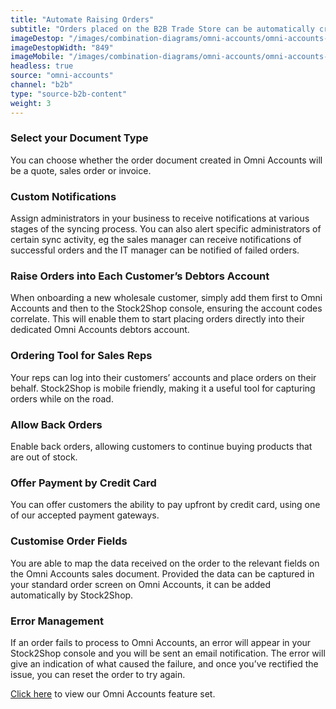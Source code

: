 ```yaml
---
title: "Automate Raising Orders"
subtitle: "Orders placed on the B2B Trade Store can be automatically created in Omni Accounts."
imageDestop: "/images/combination-diagrams/omni-accounts/omni-accounts-b2b-trade-store-orders.svg"
imageDestopWidth: "849"
imageMobile: "/images/combination-diagrams/omni-accounts/omni-accounts-b2b-trade-store-orders.svg"
headless: true
source: "omni-accounts"
channel: "b2b"
type: "source-b2b-content"
weight: 3
---
```


### Select your Document Type
You can choose whether the order document created in Omni Accounts will be a quote, sales order or invoice.

### Custom Notifications
Assign administrators in your business to receive notifications at various stages of the syncing process. You can also alert specific administrators of certain sync activity, eg the sales manager can receive notifications of successful orders and the IT manager can be notified of failed orders.

### Raise Orders into Each Customer’s Debtors Account
When onboarding a new wholesale customer, simply add them first to Omni Accounts and then to the Stock2Shop console, ensuring the account codes correlate. This will enable them to start placing orders directly into their dedicated Omni Accounts debtors account.

### Ordering Tool for Sales Reps
Your reps can log into their customers’ accounts and place orders on their behalf. Stock2Shop is mobile friendly, making it a useful tool for capturing orders while on the road.

### Allow Back Orders
Enable back orders, allowing customers to continue buying products that are out of stock.

### Offer Payment by Credit Card
You can offer customers the ability to pay upfront by credit card, using one of our accepted payment gateways.

### Customise Order Fields
You are able to map the data received on the order to the relevant fields on the Omni Accounts sales document. Provided the data can be captured in your standard order screen on Omni Accounts, it can be added automatically by Stock2Shop.

### Error Management
If an order fails to process to Omni Accounts, an error will appear in your Stock2Shop console and you will be sent an email notification. The error will give an indication of what caused the failure, and once you’ve rectified the issue, you can reset the order to try again.

[Click here](/help/features/omni-accounts/ "Omni Accounts Features") to view our Omni Accounts feature set.